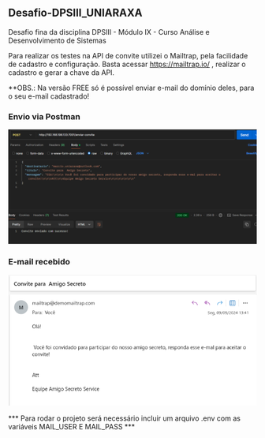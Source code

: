 ## Desafio-DPSIII_UNIARAXA
Desafio fina da disciplina DPSIII - Módulo IX - Curso Análise e Desenvolvimento de Sistemas

Para realizar os testes na API de convite utilizei o Mailtrap, pela facilidade de cadastro e configuração. Basta acessar https://mailtrap.io/ , realizar o cadastro e gerar a chave da API.

 **OBS.: Na versão FREE só é possível enviar e-mail do domínio deles, para o seu e-mail cadastrado!

 ### Envio via Postman

 ![Envio](assets/envio_postman.png)


 ### E-mail recebido

 ![Email](assets/e-mail_recebido.png)

 *** Para rodar o projeto será necessário incluir um arquivo .env com as variáveis MAIL_USER E MAIL_PASS ***